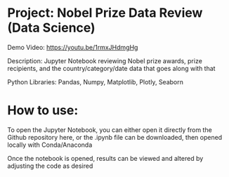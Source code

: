 # Project: Nobel Prize Data Review (Data Science)

Demo Video: https://youtu.be/1rmxJHdmgHg

Description:  Jupyter Notebook reviewing Nobel prize awards, prize recipients, and the country/category/date data that goes along with that

Python Libraries: Pandas, Numpy, Matplotlib, Plotly, Seaborn

# How to use:

To open the Jupyter Notebook, you can either open it directly from the Github repository here, or the .ipynb file can be downloaded, then opened locally with Conda/Anaconda

Once the notebook is opened, results can be viewed and altered by adjusting the code as desired
